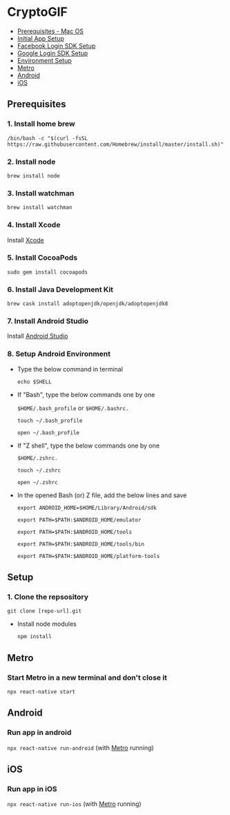 # CryptoGIF


- [Prerequisites - Mac OS](#Prerequisites)
- [Initial App Setup](#Setup)
- [Facebook Login SDK Setup](#Facebook)
- [Google Login SDK Setup](#Google)
- [Environment Setup](#Environment)
- [Metro](#Metro)
- [Android](#Android)
- [iOS](#iOS)

## Prerequisites

### 1. Install home brew

```/bin/bash -c "$(curl -fsSL https://raw.githubusercontent.com/Homebrew/install/master/install.sh)"```

### 2. Install node

```brew install node```

### 3. Install watchman

```brew install watchman```

### 4. Install Xcode

Install [Xcode](https://developer.apple.com/xcode)

### 5. Install CocoaPods

```sudo gem install cocoapods```

### 6. Install Java Development Kit

```brew cask install adoptopenjdk/openjdk/adoptopenjdk8```

### 7. Install Android Studio

Install [Android Studio](https://developer.android.com/studio)

### 8. Setup Android Environment

- Type the below command in terminal</b>

    ```echo $SHELL```

- If "Bash", type the below commands one by one</b>

    ```$HOME/.bash_profile``` or ```$HOME/.bashrc.```

    ```touch ~/.bash_profile```

    ```open ~/.bash_profile```

- If "Z shell", type the below commands one by one</b>

    ```$HOME/.zshrc.```

    ```touch ~/.zshrc```

    ```open ~/.zshrc```

- In the opened Bash (or) Z file, add the below lines and save</b>

    ```export ANDROID_HOME=$HOME/Library/Android/sdk```

    ```export PATH=$PATH:$ANDROID_HOME/emulator```

    ```export PATH=$PATH:$ANDROID_HOME/tools```

    ```export PATH=$PATH:$ANDROID_HOME/tools/bin```

    ```export PATH=$PATH:$ANDROID_HOME/platform-tools```

## Setup

### 1. Clone the repsository

```git clone [repo-url].git```

- Install node modules

    ```npm install```


## Metro

### Start Metro in a new terminal and don't close it

```npx react-native start```

## Android

### Run app in android

```npx react-native run-android``` (with [Metro](#Metro) running)

## iOS

### Run app in iOS

```npx react-native run-ios``` (with [Metro](#Metro) running)
